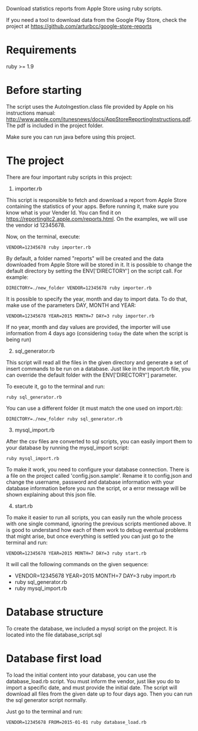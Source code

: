 Download statistics reports from Apple Store using ruby scripts.

If you need a tool to download data from the Google Play Store, check the project at https://github.com/arturbcc/google-store-reports


Requirements
================

ruby >= 1.9


Before starting
================

The script uses the AutoIngestion.class file provided by Apple on his instructions manual: http://www.apple.com/itunesnews/docs/AppStoreReportingInstructions.pdf. The pdf is included in the project folder.

Make sure you can run java before using this project.


The project
================

There are four important ruby scripts in this project:

1. importer.rb

This script is responsible to fetch and download a report from Apple Store containing the statistics of your apps. Before running it, make sure you know what is your Vender Id. You can find it on https://reportingitc2.apple.com/reports.html. On the examples, we will use the vendor id 12345678.

Now, on the terminal, execute:

`VENDOR=12345678 ruby importer.rb`

By default, a folder named "reports" will be created and the data downloaded from Apple Store will be stored in it. It is possible to change the default directory by setting the ENV['DIRECTORY'] on the script call. For example:

`DIRECTORY=./new_folder VENDOR=12345678 ruby importer.rb`

It is possible to specify the year, month and day to import data. To do that, make use of the parameters DAY, MONTH and YEAR:

`VENDOR=12345678 YEAR=2015 MONTH=7 DAY=3 ruby importer.rb`

If no year, month and day values are provided, the importer will use information from 4 days ago (considering `today` the date when the script is being run)


2. sql_generator.rb

This script will read all the files in the given directory and generate a set of insert commands to be run on a database. Just like in the import.rb file, you can override the default folder with the ENV['DIRECTORY'] parameter.

To execute it, go to the terminal and run:

`ruby sql_generator.rb`

You can use a different folder (it must match the one used on import.rb):

`DIRECTORY=./new_folder ruby sql_generator.rb`


3. mysql_import.rb

After the csv files are converted to sql scripts, you can easily import them to your database by running the mysql_import script:

`ruby mysql_import.rb`

To make it work, you need to configure your database connection. There is a file on the project called 'config.json.sample'. Rename it to config.json and change the username, password and database information with your database information before you run the script, or a error message will be shown explaining about this json file.


4. start.rb

To make it easier to run all scripts, you can easily run the whole process with one single command, ignoring the previous scripts mentioned above. It is good to understand how each of them work to debug eventual problems that might arise, but once everything is settled you can just go to the terminal and run:

`VENDOR=12345678 YEAR=2015 MONTH=7 DAY=3 ruby start.rb`

It will call the following commands on the given sequence:

* VENDOR=12345678 YEAR=2015 MONTH=7 DAY=3 ruby import.rb
* ruby sql_generator.rb
* ruby mysql_import.rb


Database structure
==========================

To create the database, we included a mysql script on the project. It is located into the file database_script.sql


Database first load
==========================

To load the initial content into your database, you can use the database_load.rb script. You must inform the vendor, just like you do to import a specific date, and must provide the initial date. The script will download all files from the given date up to four days ago. Then you can run the sql generator script normally.

Just go to the terminal and run:

`VENDOR=12345678 FROM=2015-01-01 ruby database_load.rb`